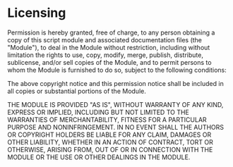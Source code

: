 # Licensing

Permission is hereby granted, free of charge, to any person obtaining a copy of this script module
and associated documentation files (the "Module"), to deal in the Module without restriction,
including without limitation the rights to use, copy, modify, merge, publish, distribute,
sublicense, and/or sell copies of the Module, and to permit persons to whom the Module is furnished
to do so, subject to the following conditions:

The above copyright notice and this permission notice shall be included in all copies or
substantial portions of the Module.

THE MODULE IS PROVIDED "AS IS", WITHOUT WARRANTY OF ANY KIND, EXPRESS OR IMPLIED, INCLUDING BUT NOT
LIMITED TO THE WARRANTIES OF MERCHANTABILITY, FITNESS FOR A PARTICULAR PURPOSE AND NONINFRINGEMENT.
IN NO EVENT SHALL THE AUTHORS OR COPYRIGHT HOLDERS BE LIABLE FOR ANY CLAIM, DAMAGES OR OTHER
LIABILITY, WHETHER IN AN ACTION OF CONTRACT, TORT OR OTHERWISE, ARISING FROM, OUT OF OR IN
CONNECTION WITH THE MODULE OR THE USE OR OTHER DEALINGS IN THE MODULE.